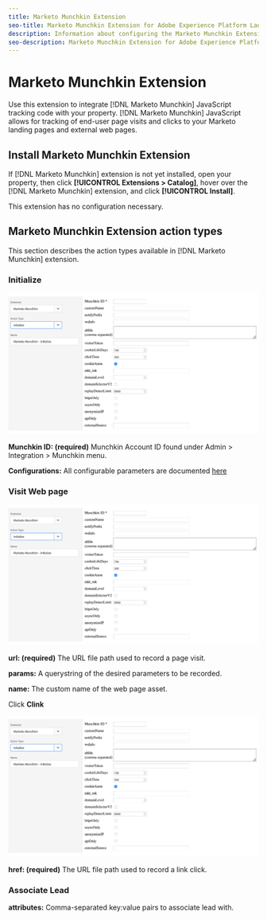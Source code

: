 ```yaml
---
title: Marketo Munchkin Extension
seo-title: Marketo Munchkin Extension for Adobe Experience Platform Launch
description: Information about configuring the Marketo Munchkin Extension, and the options available when using this extension to build a rule
seo-description: Marketo Munchkin Extension for Adobe Experience Platform Launch
---
```


# Marketo Munchkin Extension

Use this extension to integrate [!DNL Marketo Munchkin] JavaScript tracking code with your property. [!DNL Marketo Munchkin] JavaScript allows for tracking of end-user page visits and clicks to your Marketo landing pages and external web pages.

## Install Marketo Munchkin Extension

If [!DNL Marketo Munchkin] extension is not yet installed, open your property, then click **[!UICONTROL Extensions > Catalog]**, hover over the [!DNL Marketo Munchkin] extension, and click **[!UICONTROL Install]**.

This extension has no configuration necessary.

## Marketo Munchkin Extension action types

This section describes the action types available in [!DNL Marketo Munchkin] extension.

### Initialize

![](/help/assets/munchkin-Init.png)

**Munchkin ID: (required)** Munchkin Account ID found under Admin > Integration > Munchkin menu.

**Configurations:** All configurable parameters are documented [here](https://developers.marketo.com/javascript-api/lead-tracking/configuration/)

### Visit Web page

![](/help/assets/munchkin-Init.png)

**url: (required)** The URL file path used to record a page visit.

**params:** A querystring of the desired parameters to be recorded.

**name:** The custom name of the web page asset.

Click **Clink**

![](/help/assets/munchkin-Init.png)

**href: (required)** The URL file path used to record a link click.

### Associate Lead

**attributes:** Comma-separated key:value pairs to associate lead with.
